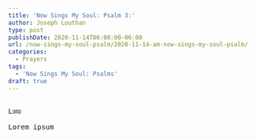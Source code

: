 ```yaml
---
title: 'Now Sings My Soul: Psalm 3:'
author: Joseph Louthan
type: post
publishDate: 2020-11-14T06:00:00-06:00
url: /now-sings-my-soul-psalm/2020-11-14-am-now-sings-my-soul-psalm/
categories:
  - Prayers
tags:
  - 'Now Sings My Soul: Psalms'
draft: true
---
```


<pre>
<div style="font-variant: small-caps;">
Lord
</div>
Lorem ipsum
</pre>
